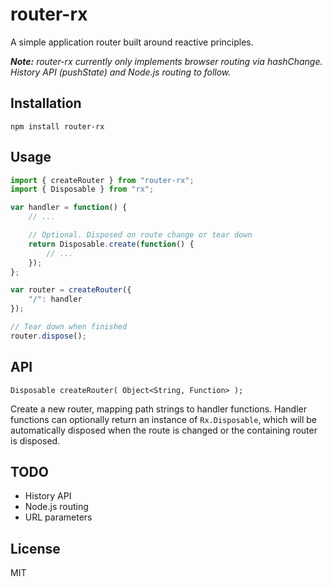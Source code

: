 # router-rx

A simple application router built around reactive principles.

_**Note:** router-rx currently only implements browser routing via hashChange. History API (pushState) and Node.js routing to follow._

## Installation

`npm install router-rx`

## Usage

```javascript
import { createRouter } from "router-rx";
import { Disposable } from "rx";

var handler = function() {
    // ...

    // Optional. Disposed on route change or tear down
    return Disposable.create(function() {
        // ...
    });
};

var router = createRouter({
    "/": handler
});

// Tear down when finished
router.dispose();
```

## API

`Disposable createRouter( Object<String, Function> );`

Create a new router, mapping path strings to handler functions. Handler functions can optionally return an instance of `Rx.Disposable`, which will be automatically disposed when the route is changed or the containing router is disposed.

## TODO

* History API
* Node.js routing
* URL parameters

## License

MIT
